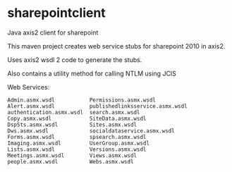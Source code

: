 # sharepointclient
Java axis2 client for sharepoint

This maven project creates web service stubs for sharepoint 2010 in axis2. 

Uses axis2 wsdl 2 code to generate the stubs.

Also contains a utility method for calling NTLM using JCIS

Web Services:

```
Admin.asmx.wsdl           Permissions.asmx.wsdl
Alert.asmx.wsdl           publishedlinksservice.asmx.wsdl
authentication.asmx.wsdl  search.asmx.wsdl
Copy.asmx.wsdl            SiteData.asmx.wsdl
DspSts.asmx.wsdl          Sites.asmx.wsdl
Dws.asmx.wsdl             socialdataservice.asmx.wsdl
Forms.asmx.wsdl           spsearch.asmx.wsdl
Imaging.asmx.wsdl         UserGroup.asmx.wsdl
Lists.asmx.wsdl           Versions.asmx.wsdl
Meetings.asmx.wsdl        Views.asmx.wsdl
people.asmx.wsdl          Webs.asmx.wsdl
```
